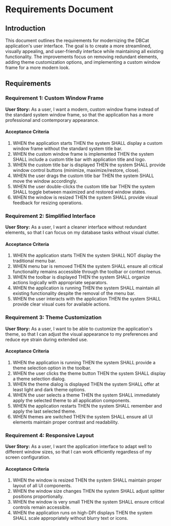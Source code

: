 # Requirements Document

## Introduction

This document outlines the requirements for modernizing the DBCat application's user interface. The goal is to create a more streamlined, visually appealing, and user-friendly interface while maintaining all existing functionality. The improvements focus on removing redundant elements, adding theme customization options, and implementing a custom window frame for a more modern look.

## Requirements

### Requirement 1: Custom Window Frame

**User Story:** As a user, I want a modern, custom window frame instead of the standard system window frame, so that the application has a more professional and contemporary appearance.

#### Acceptance Criteria

1. WHEN the application starts THEN the system SHALL display a custom window frame without the standard system title bar.
2. WHEN the custom window frame is implemented THEN the system SHALL include a custom title bar with application title and logo.
3. WHEN the custom title bar is displayed THEN the system SHALL provide window control buttons (minimize, maximize/restore, close).
4. WHEN the user drags the custom title bar THEN the system SHALL move the window accordingly.
5. WHEN the user double-clicks the custom title bar THEN the system SHALL toggle between maximized and restored window states.
6. WHEN the window is resized THEN the system SHALL provide visual feedback for resizing operations.

### Requirement 2: Simplified Interface

**User Story:** As a user, I want a cleaner interface without redundant elements, so that I can focus on my database tasks without visual clutter.

#### Acceptance Criteria

1. WHEN the application starts THEN the system SHALL NOT display the traditional menu bar.
2. WHEN menu bar is removed THEN the system SHALL ensure all critical functionality remains accessible through the toolbar or context menus.
3. WHEN the toolbar is displayed THEN the system SHALL organize actions logically with appropriate separators.
4. WHEN the application is running THEN the system SHALL maintain all existing functionality despite the removal of the menu bar.
5. WHEN the user interacts with the application THEN the system SHALL provide clear visual cues for available actions.

### Requirement 3: Theme Customization

**User Story:** As a user, I want to be able to customize the application's theme, so that I can adjust the visual appearance to my preferences and reduce eye strain during extended use.

#### Acceptance Criteria

1. WHEN the application is running THEN the system SHALL provide a theme selection option in the toolbar.
2. WHEN the user clicks the theme button THEN the system SHALL display a theme selection dialog.
3. WHEN the theme dialog is displayed THEN the system SHALL offer at least light and dark theme options.
4. WHEN the user selects a theme THEN the system SHALL immediately apply the selected theme to all application components.
5. WHEN the application restarts THEN the system SHALL remember and apply the last selected theme.
6. WHEN themes are switched THEN the system SHALL ensure all UI elements maintain proper contrast and readability.

### Requirement 4: Responsive Layout

**User Story:** As a user, I want the application interface to adapt well to different window sizes, so that I can work efficiently regardless of my screen configuration.

#### Acceptance Criteria

1. WHEN the window is resized THEN the system SHALL maintain proper layout of all UI components.
2. WHEN the window size changes THEN the system SHALL adjust splitter positions proportionally.
3. WHEN the window is very small THEN the system SHALL ensure critical controls remain accessible.
4. WHEN the application runs on high-DPI displays THEN the system SHALL scale appropriately without blurry text or icons.
